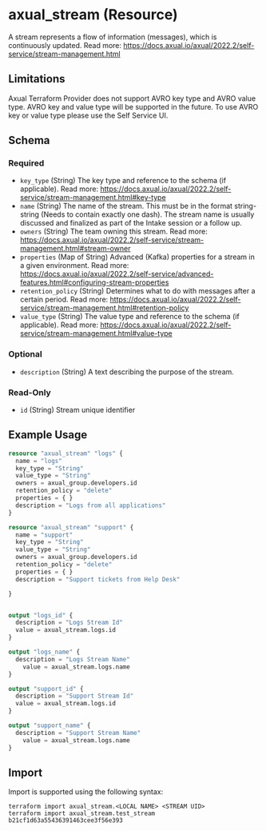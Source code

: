 # axual_stream (Resource)

A stream represents a flow of information (messages), which is continuously updated. Read more: https://docs.axual.io/axual/2022.2/self-service/stream-management.html

## Limitations
Axual Terraform Provider does not support AVRO key type and AVRO value type. AVRO key and value type will be supported in the future. To use AVRO key or value type please use the Self Service UI.

<!-- schema generated by tfplugindocs -->
## Schema

### Required

- `key_type` (String) The key type and reference to the schema (if applicable). Read more: https://docs.axual.io/axual/2022.2/self-service/stream-management.html#key-type
- `name` (String) The name of the stream. This must be in the format string-string (Needs to contain exactly one dash). The stream name is usually discussed and finalized as part of the Intake session or a follow up.
- `owners` (String) The team owning this stream. Read more: https://docs.axual.io/axual/2022.2/self-service/stream-management.html#stream-owner
- `properties` (Map of String) Advanced (Kafka) properties for a stream in a given environment. Read more: https://docs.axual.io/axual/2022.2/self-service/advanced-features.html#configuring-stream-properties
- `retention_policy` (String) Determines what to do with messages after a certain period. Read more: https://docs.axual.io/axual/2022.2/self-service/stream-management.html#retention-policy
- `value_type` (String) The value type and reference to the schema (if applicable). Read more: https://docs.axual.io/axual/2022.2/self-service/stream-management.html#value-type

### Optional

- `description` (String) A text describing the purpose of the stream.

### Read-Only

- `id` (String) Stream unique identifier

## Example Usage

```terraform
resource "axual_stream" "logs" {
  name = "logs"
  key_type = "String"
  value_type = "String"
  owners = axual_group.developers.id
  retention_policy = "delete"
  properties = { }
  description = "Logs from all applications"
}

resource "axual_stream" "support" {
  name = "support"
  key_type = "String"
  value_type = "String"
  owners = axual_group.developers.id
  retention_policy = "delete"
  properties = { }
  description = "Support tickets from Help Desk"

}


output "logs_id" {
  description = "Logs Stream Id"
  value = axual_stream.logs.id
}

output "logs_name" {
  description = "Logs Stream Name"
    value = axual_stream.logs.name
}

output "support_id" {
  description = "Support Stream Id"
  value = axual_stream.logs.id
}

output "support_name" {
  description = "Support Stream Name"
    value = axual_stream.logs.name
}
```

## Import

Import is supported using the following syntax:

```shell
terraform import axual_stream.<LOCAL NAME> <STREAM UID>
terraform import axual_stream.test_stream b21cf1d63a55436391463cee3f56e393
```